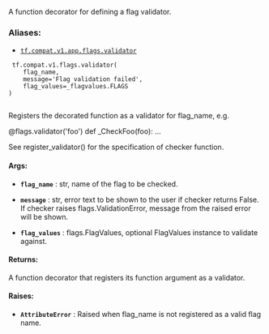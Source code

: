 A function decorator for defining a flag validator.



### Aliases:

- [ `tf.compat.v1.app.flags.validator` ](/api_docs/python/tf/compat/v1/flags/validator)



```
 tf.compat.v1.flags.validator(
    flag_name,
    message='Flag validation failed',
    flag_values=_flagvalues.FLAGS
)
 
```

Registers the decorated function as a validator for flag_name, e.g.

@flags.validator('foo')
def _CheckFoo(foo):
  ...

See register_validator() for the specification of checker function.



#### Args:

- **`flag_name`** : str, name of the flag to be checked.

- **`message`** : str, error text to be shown to the user if checker returns False.
If checker raises flags.ValidationError, message from the raised
error will be shown.

- **`flag_values`** : flags.FlagValues, optional FlagValues instance to validate
against.



#### Returns:
A function decorator that registers its function argument as a validator.



#### Raises:

- **`AttributeError`** : Raised when flag_name is not registered as a valid flag
name.

